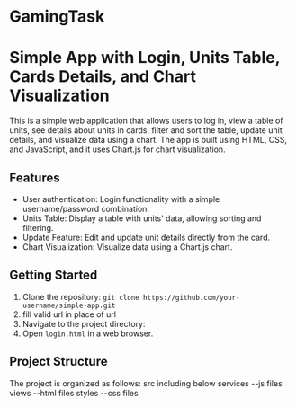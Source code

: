 # GamingTask

# Simple App with Login, Units Table, Cards Details, and Chart Visualization

This is a simple web application that allows users to log in, view a table of units, see details about units in cards, filter and sort the table, update unit details, and visualize data using a chart. The app is built using HTML, CSS, and JavaScript, and it uses Chart.js for chart visualization.

## Features

- User authentication: Login functionality with a simple username/password combination.
- Units Table: Display a table with units' data, allowing sorting and filtering.
- Update Feature: Edit and update unit details directly from the card.
- Chart Visualization: Visualize data using a Chart.js chart.

## Getting Started

1. Clone the repository: `git clone https://github.com/your-username/simple-app.git`
2. fill valid url in place of url
3. Navigate to the project directory: 
4. Open `login.html` in a web browser.

## Project Structure

The project is organized as follows:
src including below
services --js files
views --html files
styles --css files

